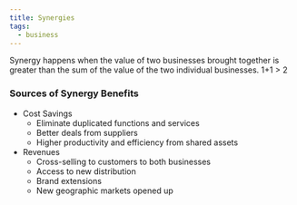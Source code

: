 ```yaml
---
title: Synergies
tags:
  - business
---
```

Synergy happens when the value of two businesses brought together is greater than the sum of the value of the two individual businesses. 1+1 > 2

### Sources of Synergy Benefits

- Cost Savings
	- Eliminate duplicated functions and services
	- Better deals from suppliers
	- Higher productivity and efficiency from shared assets
- Revenues
	- Cross-selling to customers to both businesses
	- Access to new distribution
	- Brand extensions
	- New geographic markets opened up
